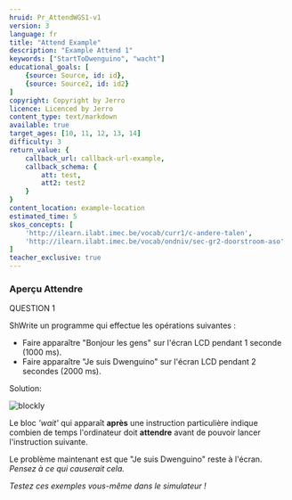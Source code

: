 ```yaml
---
hruid: Pr_AttendWGS1-v1
version: 3
language: fr
title: "Attend Example"
description: "Example Attend 1"
keywords: ["StartToDwenguino", "wacht"]
educational_goals: [
    {source: Source, id: id}, 
    {source: Source2, id: id2}
]
copyright: Copyright by Jerro
licence: Licenced by Jerro
content_type: text/markdown
available: true
target_ages: [10, 11, 12, 13, 14]
difficulty: 3
return_value: {
    callback_url: callback-url-example,
    callback_schema: {
        att: test,
        att2: test2
    }
}
content_location: example-location
estimated_time: 5
skos_concepts: [
    'http://ilearn.ilabt.imec.be/vocab/curr1/c-andere-talen', 
    'http://ilearn.ilabt.imec.be/vocab/ondniv/sec-gr2-doorstroom-aso'
]
teacher_exclusive: true
---
```


### Aperçu Attendre

QUESTION 1

ShWrite un programme qui effectue les opérations suivantes :

* Faire apparaître "Bonjour les gens" sur l'écran LCD pendant 1 seconde (1000 ms).
* Faire apparaître "Je suis Dwenguino" sur l'écran LCD pendant 2 secondes (2000 ms).

Solution:

![blockly](@learning-object/WACHTWGS1-v1/nl/3)

Le bloc *'wait'* qui apparaît **après** une instruction particulière indique combien de temps l'ordinateur doit **attendre** avant de pouvoir lancer l'instruction suivante.

Le problème maintenant est que "Je suis Dwenguino" reste à l'écran. *Pensez à ce qui causerait cela.*

*Testez ces exemples vous-même dans le simulateur !*